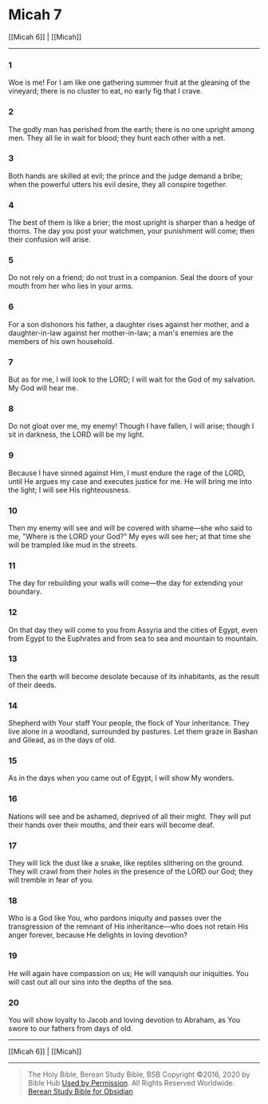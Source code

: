 # Micah 7

[[Micah 6]] | [[Micah]]

---

### 1
Woe is me! For I am like one gathering summer fruit at the gleaning of the vineyard; there is no cluster to eat, no early fig that I crave.

### 2
The godly man has perished from the earth; there is no one upright among men. They all lie in wait for blood; they hunt each other with a net.

### 3
Both hands are skilled at evil; the prince and the judge demand a bribe; when the powerful utters his evil desire, they all conspire together.

### 4
The best of them is like a brier; the most upright is sharper than a hedge of thorns. The day you post your watchmen, your punishment will come; then their confusion will arise.

### 5
Do not rely on a friend; do not trust in a companion. Seal the doors of your mouth from her who lies in your arms.

### 6
For a son dishonors his father, a daughter rises against her mother, and a daughter-in-law against her mother-in-law; a man's enemies are the members of his own household.

### 7
But as for me, I will look to the LORD; I will wait for the God of my salvation. My God will hear me.

### 8
Do not gloat over me, my enemy! Though I have fallen, I will arise; though I sit in darkness, the LORD will be my light.

### 9
Because I have sinned against Him, I must endure the rage of the LORD, until He argues my case and executes justice for me. He will bring me into the light; I will see His righteousness.

### 10
Then my enemy will see and will be covered with shame—she who said to me, "Where is the LORD your God?" My eyes will see her; at that time she will be trampled like mud in the streets.

### 11
The day for rebuilding your walls will come—the day for extending your boundary.

### 12
On that day they will come to you from Assyria and the cities of Egypt, even from Egypt to the Euphrates and from sea to sea and mountain to mountain.

### 13
Then the earth will become desolate because of its inhabitants, as the result of their deeds.

### 14
Shepherd with Your staff Your people, the flock of Your inheritance. They live alone in a woodland, surrounded by pastures. Let them graze in Bashan and Gilead, as in the days of old.

### 15
As in the days when you came out of Egypt, I will show My wonders.

### 16
Nations will see and be ashamed, deprived of all their might. They will put their hands over their mouths, and their ears will become deaf.

### 17
They will lick the dust like a snake, like reptiles slithering on the ground. They will crawl from their holes in the presence of the LORD our God; they will tremble in fear of you.

### 18
Who is a God like You, who pardons iniquity and passes over the transgression of the remnant of His inheritance—who does not retain His anger forever, because He delights in loving devotion?

### 19
He will again have compassion on us; He will vanquish our iniquities. You will cast out all our sins into the depths of the sea.

### 20
You will show loyalty to Jacob and loving devotion to Abraham, as You swore to our fathers from days of old.

---

[[Micah 6]] | [[Micah]]

---

> The Holy Bible, Berean Study Bible, BSB
> Copyright &copy;2016, 2020 by Bible Hub
> [Used by Permission](https://berean.bible/terms.htm). All Rights Reserved Worldwide.
> [Berean Study Bible for Obsidian](https://github.com/gapmiss/berean-study-bible-for-obsidian)

